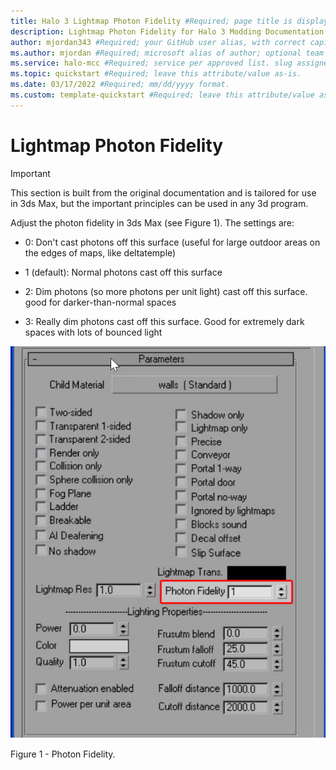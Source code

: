 ```yaml
---
title: Halo 3 Lightmap Photon Fidelity #Required; page title is displayed in search results. Include the brand.
description: Lightmap Photon Fidelity for Halo 3 Modding Documentation. #Required; article description that is displayed in search results. 
author: mjordan343 #Required; your GitHub user alias, with correct capitalization.
ms.author: mjordan #Required; microsoft alias of author; optional team alias.
ms.service: halo-mcc #Required; service per approved list. slug assigned by ACOM.
ms.topic: quickstart #Required; leave this attribute/value as-is.
ms.date: 03/17/2022 #Required; mm/dd/yyyy format.
ms.custom: template-quickstart #Required; leave this attribute/value as-is.
---
```


# Lightmap Photon Fidelity

> [!IMPORTANT]
> This section is built from the original documentation and is tailored for use in 3ds Max, but the important principles can be used in any 3d program.

Adjust the photon fidelity in 3ds Max (see Figure 1). The settings are:

- 0: Don't cast photons off this surface (useful for large outdoor areas on the edges of maps, like deltatemple)

- 1 (default): Normal photons cast off this surface

- 2: Dim photons (so more photons per unit light) cast off this surface. good for darker-than-normal spaces

- 3: Really dim photons cast off this surface. Good for extremely dark spaces with lots of bounced light

![View of the parameters menu in 3 d s max with the field for Photon Fidelity outlined in red.](./media/H3_Lightmap_PhotonFidelity.png)

Figure 1 - Photon Fidelity.
